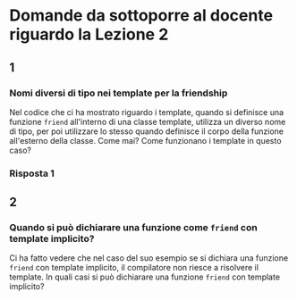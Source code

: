 # Domande da sottoporre al docente riguardo la Lezione 2

## 1

### Nomi diversi di tipo nei template per la friendship

Nel codice che ci ha mostrato riguardo i template, quando si definisce una funzione `friend` all'interno di una classe template,
utilizza un diverso nome di tipo, per poi utilizzare lo stesso quando definisce il corpo della funzione all'esterno della classe. Come mai? Come funzionano i template in questo caso?

### Risposta 1

## 2

### Quando si può dichiarare una funzione come `friend` con template implicito?

Ci ha fatto vedere che nel caso del suo esempio se si dichiara una funzione `friend` con template implicito, il compilatore non riesce a risolvere il template. In quali casi si può dichiarare una funzione `friend` con template implicito? 